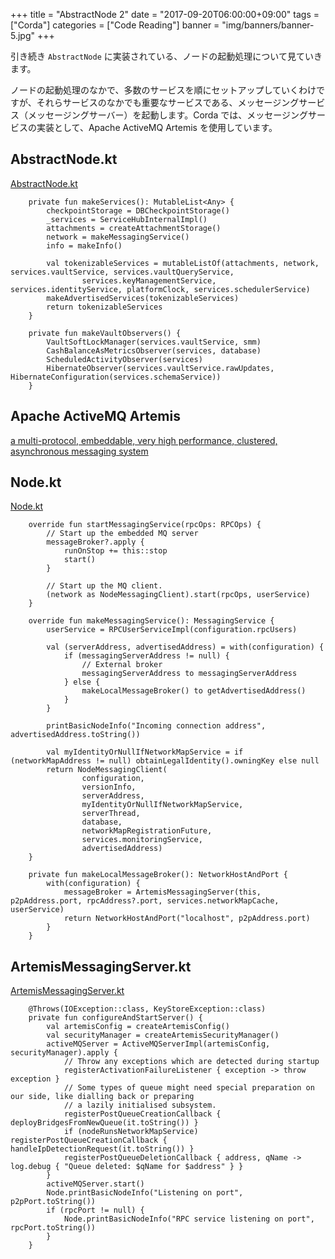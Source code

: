 +++
title = "AbstractNode 2"
date = "2017-09-20T06:00:00+09:00"
tags = ["Corda"]
categories = ["Code Reading"]
banner = "img/banners/banner-5.jpg"
+++

引き続き `AbstractNode` に実装されている、ノードの起動処理について見ていきます。

<!--more-->

ノードの起動処理のなかで、多数のサービスを順にセットアップしていくわけですが、それらサービスのなかでも重要なサービスである、メッセージングサービス（メッセージングサーバー）を起動します。Corda では、メッセージングサービスの実装として、Apache ActiveMQ Artemis を使用しています。

## AbstractNode.kt
[AbstractNode.kt](https://github.com/corda/corda/blob/release-M14.0/node/src/main/kotlin/net/corda/node/internal/AbstractNode.kt)
```
    private fun makeServices(): MutableList<Any> {
        checkpointStorage = DBCheckpointStorage()
        _services = ServiceHubInternalImpl()
        attachments = createAttachmentStorage()
        network = makeMessagingService()
        info = makeInfo()

        val tokenizableServices = mutableListOf(attachments, network, services.vaultService, services.vaultQueryService,
                services.keyManagementService, services.identityService, platformClock, services.schedulerService)
        makeAdvertisedServices(tokenizableServices)
        return tokenizableServices
    }
```

```
    private fun makeVaultObservers() {
        VaultSoftLockManager(services.vaultService, smm)
        CashBalanceAsMetricsObserver(services, database)
        ScheduledActivityObserver(services)
        HibernateObserver(services.vaultService.rawUpdates, HibernateConfiguration(services.schemaService))
    }
```

## Apache ActiveMQ Artemis
[a multi-protocol, embeddable, very high performance, clustered, asynchronous messaging system](https://activemq.apache.org/artemis/)

## Node.kt
[Node.kt](https://github.com/corda/corda/blob/release-M14.0/node/src/main/kotlin/net/corda/node/internal/Node.kt)
```
    override fun startMessagingService(rpcOps: RPCOps) {
        // Start up the embedded MQ server
        messageBroker?.apply {
            runOnStop += this::stop
            start()
        }

        // Start up the MQ client.
        (network as NodeMessagingClient).start(rpcOps, userService)
    }
```

```
    override fun makeMessagingService(): MessagingService {
        userService = RPCUserServiceImpl(configuration.rpcUsers)

        val (serverAddress, advertisedAddress) = with(configuration) {
            if (messagingServerAddress != null) {
                // External broker
                messagingServerAddress to messagingServerAddress
            } else {
                makeLocalMessageBroker() to getAdvertisedAddress()
            }
        }

        printBasicNodeInfo("Incoming connection address", advertisedAddress.toString())

        val myIdentityOrNullIfNetworkMapService = if (networkMapAddress != null) obtainLegalIdentity().owningKey else null
        return NodeMessagingClient(
                configuration,
                versionInfo,
                serverAddress,
                myIdentityOrNullIfNetworkMapService,
                serverThread,
                database,
                networkMapRegistrationFuture,
                services.monitoringService,
                advertisedAddress)
    }

    private fun makeLocalMessageBroker(): NetworkHostAndPort {
        with(configuration) {
            messageBroker = ArtemisMessagingServer(this, p2pAddress.port, rpcAddress?.port, services.networkMapCache, userService)
            return NetworkHostAndPort("localhost", p2pAddress.port)
        }
    }
```

## ArtemisMessagingServer.kt
[ArtemisMessagingServer.kt](https://github.com/corda/corda/blob/release-M14.0/node/src/main/kotlin/net/corda/node/services/messaging/ArtemisMessagingServer.kt)
```
    @Throws(IOException::class, KeyStoreException::class)
    private fun configureAndStartServer() {
        val artemisConfig = createArtemisConfig()
        val securityManager = createArtemisSecurityManager()
        activeMQServer = ActiveMQServerImpl(artemisConfig, securityManager).apply {
            // Throw any exceptions which are detected during startup
            registerActivationFailureListener { exception -> throw exception }
            // Some types of queue might need special preparation on our side, like dialling back or preparing
            // a lazily initialised subsystem.
            registerPostQueueCreationCallback { deployBridgesFromNewQueue(it.toString()) }
            if (nodeRunsNetworkMapService) registerPostQueueCreationCallback { handleIpDetectionRequest(it.toString()) }
            registerPostQueueDeletionCallback { address, qName -> log.debug { "Queue deleted: $qName for $address" } }
        }
        activeMQServer.start()
        Node.printBasicNodeInfo("Listening on port", p2pPort.toString())
        if (rpcPort != null) {
            Node.printBasicNodeInfo("RPC service listening on port", rpcPort.toString())
        }
    }
```
